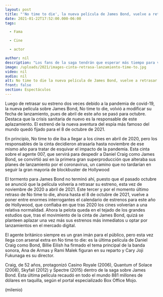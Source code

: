 ```yaml
---
layout: post
title: "'No time to die', la nueva película de James Bond, vuelve a retrasar su fecha de estreno"
date: 2021-01-22T17:52:00.000-06:00
tags:

  - Fama

  - Cine

  - actor

author: nil
description: "Los fans de la saga tendrán que esperar más tiempo para ver la última película de Daniel Craig como Bond. "
image: /uploads/2021/images-cinta-retrasa-lanzamiento-time-to.jpg
video: nil
audio: nil
alt: No time to die la nueva película de James Bond, vuelve a retrasar su fecha de estreno
front: false
section: Espectáculos
---
```


Luego de retrasar su estreno dos veces debido a la pandemia de covid-19, la nueva película sobre James Bond, No time to die, volvió a modificar su fecha de lanzamiento, pues de abril de este año se pasó para octubre.  Destaca que la crisis sanitaria de nuevo es la responsable de este aplazamiento. El estrenó de la nueva aventura del espía más famoso del mundo quedó fijado para el 8 de octubre de 2021.

En principio, No time to die iba a llegar a los cines en abril de 2020, pero los responsables de la cinta decidieron atrasarla hasta noviembre de ese mismo año para tratar de esquivar el impacto de la pandemia. Esta cinta sobre el agente 007, que servirá para despedir a Daniel Craig como James Bond, se convirtió así en la primera gran superproducción que alteraba sus planes de lanzamiento por el coronavirus, un camino que no tardarían en seguir la gran mayoría de blockbuster de Hollywood

El tormento para James Bond no terminó ahí, puesto que el pasado octubre se anunció que la película volvería a retrasar su estreno, esta vez de noviembre de 2020 a abril de 2021. Este tercer y por el momento último retraso de No time to die, ahora hasta el 8 de octubre de 2021, vuelve a poner entre enormes interrogantes el calendario de estrenos para este año de Hollywood, que confiaba en que tras 2020 los cines volverían a una relativa normalidad. Ahora la pelota queda en el tejado de los grandes estudios que, tras el movimiento de la cinta de James Bond, quizá se planteen aplazar una vez más sus estrenos más inmediatos u optar por lanzamientos en el mercado digital.

El agente británico siempre es un gran imán para el público, pero esta vez llega con arsenal extra en No time to die: es la última película de Daniel Craig como Bond, Billie Eilish ha firmado el tema principal de la banda sonora, Ana de Armas y Rami Malek figuran en su reparto y Cary Joji Fukunaga es su director.

Craig, de 52 años, protagonizó Casino Royale (2006), Quantum of Solace (2008), Skyfall (2012) y Spectre (2015) dentro de la saga sobre James Bond. Esta última película recaudó en todo el mundo 881 millones de dólares en taquilla, según el portal especializado Box Office Mojo.

(milenio)